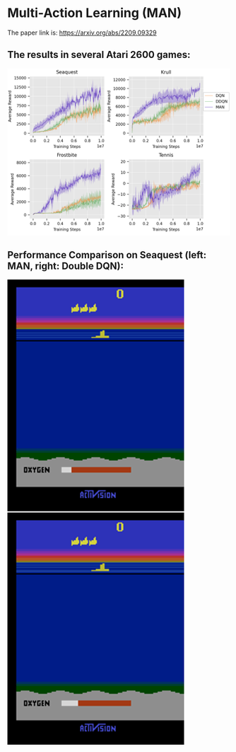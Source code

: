 # Multi-Action Learning (MAN)
The paper link is: https://arxiv.org/abs/2209.09329

## The results in several Atari 2600 games:
![game result](	/media/avg_score.png)

## Performance Comparison on Seaquest (left: MAN, right: Double DQN):

<img src="/media/MAN.gif" alt="MAN" width="400"/><img src="/media/double_DQN.gif" alt="double_DQN" width="400"/>
